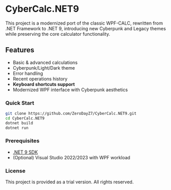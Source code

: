 # CyberCalc.NET9

This project is a modernized port of the classic WPF-CALC, rewritten from .NET Framework to .NET 9, introducing new Cyberpunk and Legacy themes while preserving the core calculator functionality.

## Features
- Basic & advanced calculations
- Cyberpunk/Light/Dark theme
- Error handling
- Recent operations history
- **Keyboard shortcuts support**
- Modernized WPF interface with Cyberpunk aesthetics

### Quick Start
```bash
git clone https://github.com/ZeroDayZ7/CyberCalc.NET9.git
cd CyberCalc.NET9
dotnet build
dotnet run
```

### Prerequisites
- [.NET 9 SDK](https://dotnet.microsoft.com/en-us/download/dotnet/9.0)
- (Optional) Visual Studio 2022/2023 with WPF workload

### License
This project is provided as a trial version. All rights reserved.
